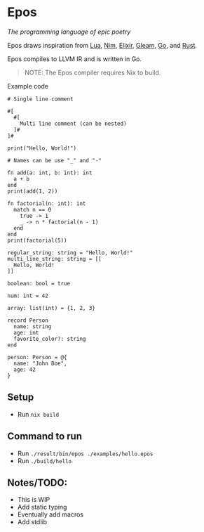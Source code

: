 # Epos
_The programming language of epic poetry_

Epos draws inspiration from [Lua](https://www.lua.org/), [Nim](https://nim-lang.org/), [Elixir](https://elixir-lang.org/), [Gleam](https://gleam.run/), [Go](https://golang.org/), and [Rust](https://www.rust-lang.org/).

Epos compiles to LLVM IR and is written in Go.

> NOTE: The Epos compiler requires Nix to build.

Example code
```epos
# Single line comment

#[
  #[
    Multi line comment (can be nested)
  ]#
]#

print("Hello, World!")

# Names can be use "_" and "-"

fn add(a: int, b: int): int
  a + b
end
print(add(1, 2))

fn factorial(n: int): int
  match n == 0
    true -> 1
    _ -> n * factorial(n - 1)
  end
end
print(factorial(5))

regular_string: string = "Hello, World!"
multi_line_string: string = [[
  Hello, World!
]]

boolean: bool = true

num: int = 42

array: list(int) = {1, 2, 3}

record Person
  name: string
  age: int
  favorite_color?: string
end

person: Person = @{
  name: "John Doe",
  age: 42
}

```

## Setup
- Run `nix build`

## Command to run
- Run `./result/bin/epos ./examples/hello.epos`
- Run `./build/hello`

## Notes/TODO:
- This is WIP
- Add static typing
- Eventually add macros
- Add stdlib
